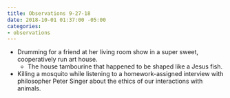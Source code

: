 ```yaml
---
title: Observations 9-27-18
date: 2018-10-01 01:37:00 -05:00
categories:
- observations
---
```


- Drumming for a friend at her living room show in a super sweet, cooperatively run art house.
	- The house tambourine that happened to be shaped like a Jesus fish.
- Killing a mosquito while listening to a homework-assigned interview with philosopher Peter Singer about the ethics of our interactions with animals.